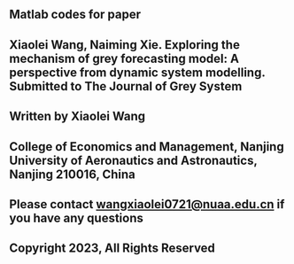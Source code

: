 ## Matlab codes for paper

## Xiaolei Wang, Naiming Xie. Exploring the mechanism of grey forecasting model: A perspective from  dynamic system modelling. Submitted to The Journal of Grey System
## Written by Xiaolei Wang

## College of Economics and Management, Nanjing University of Aeronautics and Astronautics, Nanjing 210016, China

## Please contact wangxiaolei0721@nuaa.edu.cn if you have any questions

## Copyright 2023, All Rights Reserved
